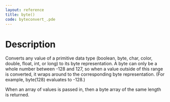 ```yaml
---
layout: reference
title: byte()
code: byteconvert_.pde
---
```


# Description

Converts any value of a primitive data type (boolean, byte, char, color, double, float, int, or long) to its byte representation. A byte can only be a whole number between -128 and 127, so when a value outside of this range is converted, it wraps around to the corresponding byte representation.  (For example, byte(128) evaluates to -128.)

When an array of values is passed in, then a byte array of the same length is returned.

